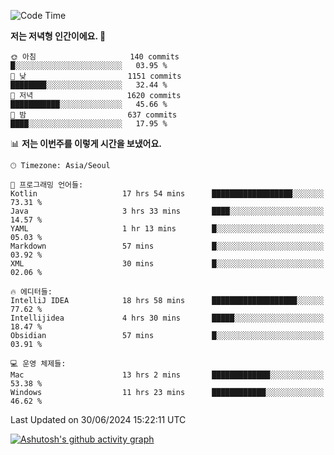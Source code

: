   <!--START_SECTION:waka-->
![Code Time](http://img.shields.io/badge/Code%20Time-411%20hrs%2027%20mins-blue)

**저는 저녁형 인간이에요. 🦉** 

```text
🌞 아침                     140 commits         █░░░░░░░░░░░░░░░░░░░░░░░░   03.95 % 
🌆 낮　                     1151 commits        ████████░░░░░░░░░░░░░░░░░   32.44 % 
🌃 저녁                     1620 commits        ███████████░░░░░░░░░░░░░░   45.66 % 
🌙 밤　                     637 commits         ████░░░░░░░░░░░░░░░░░░░░░   17.95 % 
```


📊 **저는 이번주를 이렇게 시간을 보냈어요.** 

```text
🕑︎ Timezone: Asia/Seoul

💬 프로그래밍 언어들: 
Kotlin                   17 hrs 54 mins      ██████████████████░░░░░░░   73.31 % 
Java                     3 hrs 33 mins       ████░░░░░░░░░░░░░░░░░░░░░   14.57 % 
YAML                     1 hr 13 mins        █░░░░░░░░░░░░░░░░░░░░░░░░   05.03 % 
Markdown                 57 mins             █░░░░░░░░░░░░░░░░░░░░░░░░   03.92 % 
XML                      30 mins             █░░░░░░░░░░░░░░░░░░░░░░░░   02.06 % 

🔥 에디터들: 
IntelliJ IDEA            18 hrs 58 mins      ███████████████████░░░░░░   77.62 % 
Intellijidea             4 hrs 30 mins       █████░░░░░░░░░░░░░░░░░░░░   18.47 % 
Obsidian                 57 mins             █░░░░░░░░░░░░░░░░░░░░░░░░   03.91 % 

💻 운영 체제들: 
Mac                      13 hrs 2 mins       █████████████░░░░░░░░░░░░   53.38 % 
Windows                  11 hrs 23 mins      ████████████░░░░░░░░░░░░░   46.62 % 
```


 Last Updated on 30/06/2024 15:22:11 UTC
<!--END_SECTION:waka-->
[![Ashutosh's github activity graph](https://github-readme-activity-graph.vercel.app/graph?username=mindongeon&bg_color=000000&color=c86496&line=c86496&point=c86496&area=true&hide_border=true)](https://github.com/ashutosh00710/github-readme-activity-graph)
